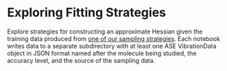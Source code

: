 # Exploring Fitting Strategies

Explore strategies for constructing an approximate Hessian given the training data
produced from [one of our sampling strategies](../1_explore-sampling-methods/).
Each notebook writes data to a separate subdirectory with at least one ASE VibrationData
object in JSON format named after the molecule being studied, the accuracy level,
and the source of the sampling data.

